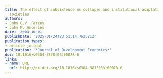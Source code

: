 ```yaml
---
title: The effect of subsistence on collapse and institutional adaptation in population–resource
  societies
authors:
- John C.V. Pezzey
- John M. Anderies
date: '2003-10-01'
publishDate: '2025-01-24T23:51:14.762521Z'
publication_types:
- article-journal
publication: '*Journal of Development Economics*'
doi: 10.1016/s0304-3878(03)00078-6
links:
- name: URL
  url: http://dx.doi.org/10.1016/s0304-3878(03)00078-6
---
```

